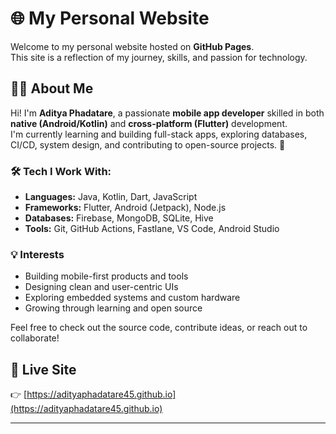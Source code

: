 # 🌐 My Personal Website

Welcome to my personal website hosted on **GitHub Pages**.  
This site is a reflection of my journey, skills, and passion for technology.

## 👨‍💻 About Me

Hi! I'm **Aditya Phadatare**, a passionate **mobile app developer** skilled in both **native (Android/Kotlin)** and **cross-platform (Flutter)** development.  
I'm currently learning and building full-stack apps, exploring databases, CI/CD, system design, and contributing to open-source projects. 🚀

### 🛠️ Tech I Work With:
- **Languages:** Java, Kotlin, Dart, JavaScript
- **Frameworks:** Flutter, Android (Jetpack), Node.js
- **Databases:** Firebase, MongoDB, SQLite, Hive
- **Tools:** Git, GitHub Actions, Fastlane, VS Code, Android Studio

### 💡 Interests
- Building mobile-first products and tools
- Designing clean and user-centric UIs
- Exploring embedded systems and custom hardware
- Growing through learning and open source

Feel free to check out the source code, contribute ideas, or reach out to collaborate!

## 🔗 Live Site
👉 [https://adityaphadatare45.github.io](https://adityaphadatare45.github.io)

---


